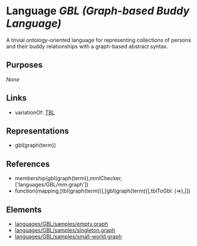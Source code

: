 # Language _GBL (Graph-based Buddy Language)_
A trivial ontology-oriented language for representing collections of persons and their buddy relationships with a graph-based abstract syntax.

## Purposes
_None_

## Links
* variationOf: [TBL](http://softlang.github.io/yas/languages/TBL.html)

## Representations
* gbl(graph(term))

## References
* membership(gbl(graph(term)),mmlChecker,['languages/GBL/mm.graph'])
* function(mapping,[tbl(graph(term))],[gbl(graph(term))],tblToGbl: (=>),[])

## Elements
* [languages/GBL/samples/empty.graph](../../languages/GBL/samples/empty.graph)
* [languages/GBL/samples/singleton.graph](../../languages/GBL/samples/singleton.graph)
* [languages/GBL/samples/small-world.graph](../../languages/GBL/samples/small-world.graph)
